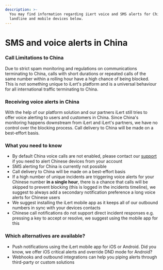 ```yaml
---
description: >-
  You may find information regarding iLert voice and SMS alerts for Chinese
  landline and mobile devices below.
---
```


# SMS and voice alerts in China

### Call Limitations to China

Due to strict spam monitoring and regulations on communications terminating to China, calls with short durations or repeated calls of the same number within a rolling hour have a high chance of being blocked. This is not something unique to iLert's platform and is a universal behaviour for all international traffic terminating to China.

### Receiving voice alerts in China

With the help of our platform solution and our partners iLert still tries to offer voice alerting to  users and customers in China. Since China's monitoring happens downstream from iLert and iLert's partners, we have no control over the blocking process. Call delivery to China will be made on a best-effort basis.

### What you need to know

* By default China voice calls are not enabled, please contact our [support](../../contact.md#support) if you need to alert Chinese devices from your account
* SMS alerting for China is currently not possible
* Call delivery to China will be made on a best-effort basis
* If a high number of unique incidents are triggering voice alerts for your Chinese number **in a single hour**, there is a chance that calls will be skipped to prevent blocking \(this is logged in the incidents timeline\), we suggest to always add a secondary notification preference a long voice alerts for Chinese users
* We suggest installing the iLert mobile app as it keeps all of our outbound numbers in sync with your devices contacts
* Chinese call notifications do not support direct incident responses e.g. pressing a key to accept or resolve, we suggest using the mobile app for this

### Which alternatives are available?

* Push notifications using the iLert mobile app for iOS or Android. Did you know, we offer iOS critical alerts and override DND mode for Android?
* Webhooks and outbound integrations can help you piping alerts through third-party or custom solutions



